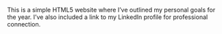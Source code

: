 This is a simple HTML5 website where I’ve outlined my personal goals for the year. I’ve also included a link to my LinkedIn profile for professional connection.

